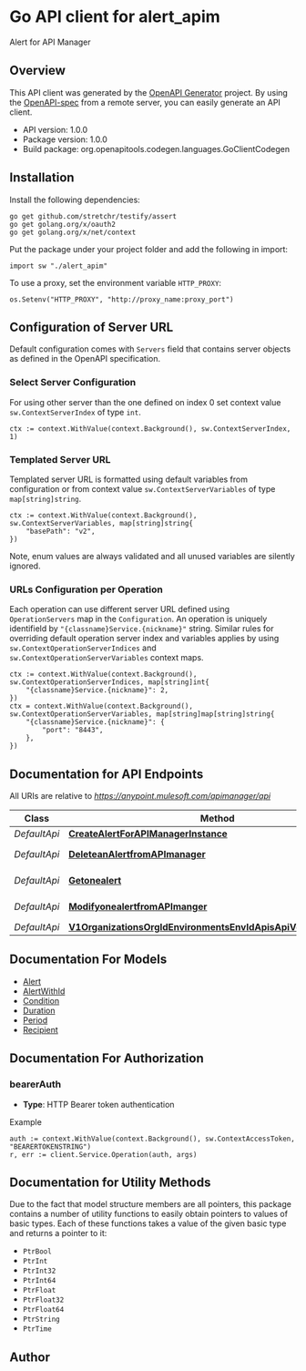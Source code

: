 # Go API client for alert_apim

Alert for API Manager

## Overview
This API client was generated by the [OpenAPI Generator](https://openapi-generator.tech) project.  By using the [OpenAPI-spec](https://www.openapis.org/) from a remote server, you can easily generate an API client.

- API version: 1.0.0
- Package version: 1.0.0
- Build package: org.openapitools.codegen.languages.GoClientCodegen

## Installation

Install the following dependencies:

```shell
go get github.com/stretchr/testify/assert
go get golang.org/x/oauth2
go get golang.org/x/net/context
```

Put the package under your project folder and add the following in import:

```golang
import sw "./alert_apim"
```

To use a proxy, set the environment variable `HTTP_PROXY`:

```golang
os.Setenv("HTTP_PROXY", "http://proxy_name:proxy_port")
```

## Configuration of Server URL

Default configuration comes with `Servers` field that contains server objects as defined in the OpenAPI specification.

### Select Server Configuration

For using other server than the one defined on index 0 set context value `sw.ContextServerIndex` of type `int`.

```golang
ctx := context.WithValue(context.Background(), sw.ContextServerIndex, 1)
```

### Templated Server URL

Templated server URL is formatted using default variables from configuration or from context value `sw.ContextServerVariables` of type `map[string]string`.

```golang
ctx := context.WithValue(context.Background(), sw.ContextServerVariables, map[string]string{
	"basePath": "v2",
})
```

Note, enum values are always validated and all unused variables are silently ignored.

### URLs Configuration per Operation

Each operation can use different server URL defined using `OperationServers` map in the `Configuration`.
An operation is uniquely identifield by `"{classname}Service.{nickname}"` string.
Similar rules for overriding default operation server index and variables applies by using `sw.ContextOperationServerIndices` and `sw.ContextOperationServerVariables` context maps.

```
ctx := context.WithValue(context.Background(), sw.ContextOperationServerIndices, map[string]int{
	"{classname}Service.{nickname}": 2,
})
ctx = context.WithValue(context.Background(), sw.ContextOperationServerVariables, map[string]map[string]string{
	"{classname}Service.{nickname}": {
		"port": "8443",
	},
})
```

## Documentation for API Endpoints

All URIs are relative to *https://anypoint.mulesoft.com/apimanager/api*

Class | Method | HTTP request | Description
------------ | ------------- | ------------- | -------------
*DefaultApi* | [**CreateAlertForAPIManagerInstance**](docs/DefaultApi.md#createalertforapimanagerinstance) | **Post** /v1/organizations/{orgId}/environments/{envId}/apis/{apiVersion}/alerts | 
*DefaultApi* | [**DeleteanAlertfromAPImanager**](docs/DefaultApi.md#deleteanalertfromapimanager) | **Delete** /v1/organizations/{orgId}/environments/{envId}/apis/{apiVersion}/alerts/{cloudhubApimAlert} | DeleteanAlertfromAPImanager
*DefaultApi* | [**Getonealert**](docs/DefaultApi.md#getonealert) | **Get** /v1/organizations/{orgId}/environments/{envId}/apis/{apiVersion}/alerts/{cloudhubApimAlert} | Getonealert
*DefaultApi* | [**ModifyonealertfromAPImanger**](docs/DefaultApi.md#modifyonealertfromapimanger) | **Patch** /v1/organizations/{orgId}/environments/{envId}/apis/{apiVersion}/alerts/{cloudhubApimAlert} | ModifyonealertfromAPImanger
*DefaultApi* | [**V1OrganizationsOrgIdEnvironmentsEnvIdApisApiVersionAlertsGet**](docs/DefaultApi.md#v1organizationsorgidenvironmentsenvidapisapiversionalertsget) | **Get** /v1/organizations/{orgId}/environments/{envId}/apis/{apiVersion}/alerts | GetAlertsfromAPImanager


## Documentation For Models

 - [Alert](docs/Alert.md)
 - [AlertWithId](docs/AlertWithId.md)
 - [Condition](docs/Condition.md)
 - [Duration](docs/Duration.md)
 - [Period](docs/Period.md)
 - [Recipient](docs/Recipient.md)


## Documentation For Authorization



### bearerAuth

- **Type**: HTTP Bearer token authentication

Example

```golang
auth := context.WithValue(context.Background(), sw.ContextAccessToken, "BEARERTOKENSTRING")
r, err := client.Service.Operation(auth, args)
```


## Documentation for Utility Methods

Due to the fact that model structure members are all pointers, this package contains
a number of utility functions to easily obtain pointers to values of basic types.
Each of these functions takes a value of the given basic type and returns a pointer to it:

* `PtrBool`
* `PtrInt`
* `PtrInt32`
* `PtrInt64`
* `PtrFloat`
* `PtrFloat32`
* `PtrFloat64`
* `PtrString`
* `PtrTime`

## Author



